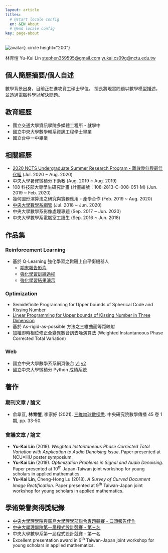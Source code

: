 ```yaml
---
layout: article
titles:
  # @start locale config
  en: &EN About
  # @end locale config
key: page-about
---
```


![avatar](https://lh3.googleusercontent.com/a-/AOh14GhnBsa3whM8nDU2qGfFG84MKmM_4AOFJ91qkz8c-g){:.circle height="200"}

林育愷 Yu-Kai Lin
stephen359595@gmail.com
yukai.cs09g@nctu.edu.tw

## 個人簡歷摘要/個人自述

數學背景出身，目前正在進攻資工碩士學位。
擅長將現實問題以數學模型描述，並透過電腦科學以解決問題。

## 教育經歷

- 國立交通大學資訊學院多媒體工程所 - 就學中
- 國立中央大學數學輔系資訊工程學士畢業
- 國立台中一中畢業

## 相關經歷

- [2020 NCTS Undergraduate Summer Research Program - 離散幾何與最佳化組](http://www.ncts.ntu.edu.tw/news_detail.php?nid=85) (Jul. 2020 ~ Aug. 2020)
- 中央大學暑修微積分下助教 (Aug. 2019 ~ Aug. 2019)
- 108 科技部大專學生研究計畫 (計畫編號：108-2813-C-008-051-M) (Jun. 2019 ~ Feb. 2020)
- 幾何圖形演算法之研究與實務應用 - 產學合作 (Feb. 2019 ~ Aug. 2020)
- [中央大學數學系網管](http://w2.math.ncu.edu.tw/about/mcl) (Jul. 2018 ~ Jun. 2020)
- 中央大學數學系影像處理專題 (Sep. 2017 ~ Jun. 2020)
- 中央大學數學系電腦室工讀生 (Sep. 2016 ~ Jun. 2018)

## 作品集

### Reinforcement Learning

- 基於 Q-Learning 強化學習之鞦韆上自平衡機器人
  - [期末報告影片](https://youtu.be/U6wQOqiuYWM?t=554)
  - [強化學習訓練過程](https://youtu.be/ZI97zVL4Qdk)
  - [強化學習結果演示](https://youtu.be/X84S3kAQsjw)

### Optimization

- Semidefinite Programming for Upper bounds of Spherical Code and Kissing Number
- [Linear Programming for Upper bounds of Kissing Number in Three Dimension](https://github.com/StephLin/kissing-number-problem-r3)
- 基於 As-rigid-as-possible 方法之三維曲面等距映射
- 加權即時相位修正全變異數音訊去噪演算法
  (Weighted Instantaneous Phase Corrected Total Variation)

### Web

- 國立中央大學數學系系網頁後台 [v1](http://w2.math.ncu.edu.tw/portal) [v2](http://portal.math.ncu.edu.tw)
- 國立中央大學微積分 Python 成績系統

## 著作

### 期刊文章 / 論文

- 俞韋亘, **林育愷**, 李家妤 (2021). [三維吻球數探悉](https://web.math.sinica.edu.tw/math_media/d451/45104.pdf). 中央研究院數學傳播 45 卷 1 期, pp. 33-50.

### 會議文章 / 論文

- **Yu-Kai Lin** (2019). _Weighted Instantaneous Phase Corrected Total Variation with Application to Audio Denoising Issue_. Paper presented at NCU&times;HU poster symposium.
- **Yu-Kai Lin** (2019). _Optimization Problems in Signal and Audio Denoising_. Paper presented at 10<sup>th</sup> Japan-Taiwan joint workshop for young scholars in applied mathematics.
- **Yu-Kai Lin**, Cheng-Hong Lu (2018). _A Survey of Curved Document Image Rectification_. Paper presented at 9<sup>th</sup> Taiwan-Japan joint workshop for young scholars in applied mathematics.

## 學術榮譽與得獎紀錄

- [中央大學理學院與廣島大學理學部聯合專題競賽 - 口頭報告佳作](https://www.science.ncu.edu.tw/single-post/2019/06/12/0610-%E5%B0%88%E9%A1%8C%E6%88%90%E6%9E%9C%E6%B5%B7%E5%A0%B1%E8%A9%95%E6%AF%94%E7%8D%B2%E7%8D%8E%E5%90%8D%E5%96%AE)
- [中央大學理學院第一屆程式設計競賽 - 第三名](https://www.science.ncu.edu.tw/single-post/2019/06/11/%E7%90%86%E5%AD%B8%E9%99%A2%E7%AC%AC%E4%B8%80%E5%B1%86%E7%A8%8B%E5%BC%8F%E8%A8%AD%E8%A8%88%E6%AF%94%E8%B3%BD%E7%8D%B2%E7%8D%8E%E5%90%8D%E5%96%AE)
- 中央大學數學系第一屆程式設計競賽 - 第一名
- Excellent presentation award in 9<sup>th</sup> Taiwan-Japan joint workshop for young scholars in applied mathematics.
